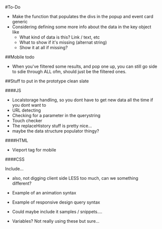 #To-Do
* Make the function that populates the divs in the popup and event card generic
* Considering defining some more info about the data in the key object like
  * What kind of data is this? Link / text, etc
  * What to show if it's missing (alternat string)
  * Show it at all if missing?

##Mobile todo
* When you've filtered some results, and pop one up, you can still go side to sdie through ALL ofm, should just be the filtered ones.



##Stuff to put in the prototype clean slate

####JS

* Localstorage handling, so you dont have to get new data all the time if you dont want to
* URL detecting
* Checking for a parameter in the querystring
* Touch checker
* The replaceHistory stuff is pretty nice...
* maybe the data structure populator thingy?

####HTML

* Vieport tag for mobile

####CSS

Include...

* also, not digging client side LESS too much, can we something different?

* Example of an animation syntax
* Example of responsive design query syntax
* Could maybe include it samples / snippets....
* Variables? Not really using these but sure...
